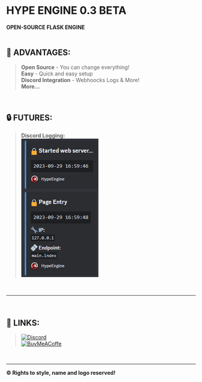 # HYPE ENGINE 0.3 BETA
**OPEN-SOURCE FLASK ENGINE**
<br/><br/>

## 🔧 ADVANTAGES:
> **Open Source** - You can change everything!<br/>
> **Easy** - Quick and easy setup<br/>
> **Discord Integration** - Webhoocks Logs & More!<br/>
> **More...**<br/>

<br/>

## 🔒 FUTURES:
> **Discord Logging:**<br/>
> ![Image with two webhook embeds](futeres_webhook_log.png)

<br/>
<hr/>
<br/>

## 🔗 LINKS:
> [![Discord](https://img.shields.io/badge/-Discord-5865F2?style=for-the-badge&logo=discord&logoColor=white)](https://discord.gg/GrKaVcDzbn) <br/>
> [![BuyMeACoffe](https://img.shields.io/badge/-BuyMeACoffee-FF813F?style=for-the-badge&logo=buymeacoffee&logoColor=white)](https://www.buymeacoffee.com/hypeengine) <br/>

<br/>
<hr/>

**©️ Rights to style, name and logo reserved!**